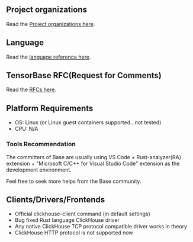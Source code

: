 ## Project organizations

Read the [Project organizations here](/docs/arch.md).

## Language

Read the [language reference here](/docs/lang.md).

## TensorBase RFC(Request for Comments)

Read the [RFCs here](/docs/rfcs.md).

## Platform Requirements

* OS: Linux (or Linux guest containers supported...not tested)
* CPU: N/A

### Tools Recommendation

The committers of Base are usually using VS Code + Rust-analyzer(RA) extension + "Microsoft C/C++ for Visual Studio Code" extension as the development environment.

Feel free to seek more helps from the Base community.

## Clients/Drivers/Frontends

* Official clickhouse-client command (in default settings)
* Bug fixed Rust language ClickHouse driver
* Any native ClickHouse TCP protocol compatible driver works in theory
* ClickHouse HTTP protocol is not supported now


